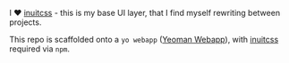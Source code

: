 I ♥ [inuitcss](https://github.com/inuitcss/inuitcss) - this is my base UI layer, that I find myself rewriting between projects.

This repo is scaffolded onto a `yo webapp` ([Yeoman Webapp](https://github.com/yeoman/generator-webapp)), with [inuitcss](https://github.com/inuitcss/inuitcss) required via `npm`.
